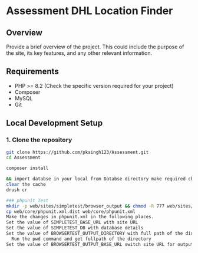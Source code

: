 # Assessment DHL Location Finder

## Overview
Provide a brief overview of the project. This could include the purpose of the site, its key features, and any other relevant information.

## Requirements
- PHP >= 8.2 (Check the specific version required for your project)
- Composer
- MySQL
- Git

## Local Development Setup

### 1. Clone the repository
```bash
git clone https://github.com/pksingh123/Assessment.git
cd Assessment

composer install

&& import databse in your local from Databse directory make required changes in "settings.php"
clear the cache
drush cr

### phpunit Test
mkdir -p web/sites/simpletest/browser_output && chmod -R 777 web/sites/simpletest
cp web/core/phpunit.xml.dist web/core/phpunit.xml
Make the changes in phpunit.xml in the following places. 
Set the value of SIMPLETEST_BASE_URL with site URL
Set the value of SIMPLETEST_DB with database details 
Set the value of BROWSERTEST_OUTPUT_DIRECTORY with full path of the directory
  Run the pwd command and get fullpath of the directory
Set the value of BROWSERTEST_OUTPUT_BASE_URL switch site URL for output




